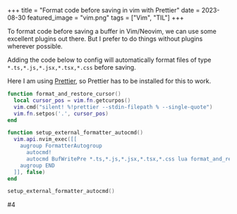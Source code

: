 +++
title = "Format code before saving in vim with Prettier"
date = 2023-08-30
featured_image = "vim.png"
tags = ["Vim", "TIL"]
+++

To format code before saving a buffer in Vim/Neovim, we can use some excellent plugins out there. But I prefer to do things without plugins wherever possible.

Adding the code below to config will automatically format files of type `*.ts,*.js,*.jsx,*.tsx,*.css` before saving.

Here I am using [Prettier](https://prettier.io/), so Prettier has to be installed for this to work.

```lua
function format_and_restore_cursor()
  local cursor_pos = vim.fn.getcurpos()
  vim.cmd("silent! %!prettier --stdin-filepath % --single-quote")
  vim.fn.setpos('.', cursor_pos)
end

function setup_external_formatter_autocmd()
  vim.api.nvim_exec([[
    augroup FormatterAutogroup
      autocmd!
      autocmd BufWritePre *.ts,*.js,*.jsx,*.tsx,*.css lua format_and_restore_cursor()
    augroup END
  ]], false)
end

setup_external_formatter_autocmd()

```

#4
